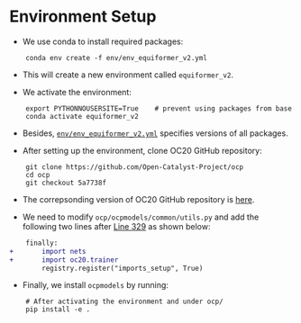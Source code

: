 # Environment Setup


- We use conda to install required packages:
```
    conda env create -f env/env_equiformer_v2.yml
```

- This will create a new environment called `equiformer_v2`.

- We activate the environment:
```
    export PYTHONNOUSERSITE=True    # prevent using packages from base
    conda activate equiformer_v2
```

- Besides, [`env/env_equiformer_v2.yml`](../env/env_equiformer_v2.yml) specifies versions of all packages.

- After setting up the environment, clone OC20 GitHub repository:
```
    git clone https://github.com/Open-Catalyst-Project/ocp
    cd ocp
    git checkout 5a7738f
```

- The correpsonding version of OC20 GitHub repository is [here](https://github.com/Open-Catalyst-Project/ocp/tree/5a7738f9aa80b1a9a7e0ca15e33938b4d2557edd).

- We need to modify `ocp/ocpmodels/common/utils.py` and add the following two lines after [Line 329](https://github.com/Open-Catalyst-Project/ocp/blob/5a7738f9aa80b1a9a7e0ca15e33938b4d2557edd/ocpmodels/common/utils.py#L329) as shown below:
```diff
    finally:
+       import nets
+       import oc20.trainer
        registry.register("imports_setup", True)
```

- Finally, we install `ocpmodels` by running:
```
    # After activating the environment and under ocp/
    pip install -e .
```


